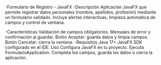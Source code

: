 -Formulario de Registro - JavaFX
-Descripción
Aplicación JavaFX que permite registrar datos personales (nombre, apellidos, profesión) mediante un formulario validado. Incluye alertas interactivas, limpieza automática de campos y control de ventana.

-Características
Validación de campos obligatorios.
Mensajes de error y confirmación al guardar.
Botón Aceptar: guarda datos y limpia campos.
Botón Cancelar: cierra la ventana.
-Requisitos
Java 17+
JavaFX SDK configurado en el IDE.
Uso
Configura JavaFX en tu proyecto.
Ejecuta FormularioApplication.
Completa los campos, guarda los datos o cierra la aplicación.